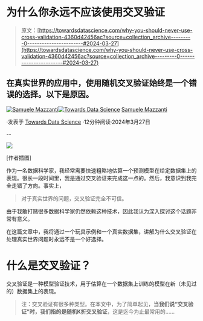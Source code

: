 # 为什么你永远不应该使用交叉验证

> 原文：[https://towardsdatascience.com/why-you-should-never-use-cross-validation-4360d42456ac?source=collection_archive---------0-----------------------#2024-03-27](https://towardsdatascience.com/why-you-should-never-use-cross-validation-4360d42456ac?source=collection_archive---------0-----------------------#2024-03-27)

## 在真实世界的应用中，使用随机交叉验证始终是一个错误的选择。以下是原因。

[](https://medium.com/@mazzanti.sam?source=post_page---byline--4360d42456ac--------------------------------)[![Samuele Mazzanti](../Images/432477d6418a3f79bf25dec42755d364.png)](https://medium.com/@mazzanti.sam?source=post_page---byline--4360d42456ac--------------------------------)[](https://towardsdatascience.com/?source=post_page---byline--4360d42456ac--------------------------------)[![Towards Data Science](../Images/a6ff2676ffcc0c7aad8aaf1d79379785.png)](https://towardsdatascience.com/?source=post_page---byline--4360d42456ac--------------------------------) [Samuele Mazzanti](https://medium.com/@mazzanti.sam?source=post_page---byline--4360d42456ac--------------------------------)

·发表于 [Towards Data Science](https://towardsdatascience.com/?source=post_page---byline--4360d42456ac--------------------------------) ·12分钟阅读·2024年3月27日

--

![](../Images/9859c7e698f3b6ef46b648a9c319e548.png)

[作者插图]

作为一名数据科学家，我经常需要快速粗略地估算一个预测模型在给定数据集上的表现。很长一段时间里，我是通过交叉验证来完成这一点的。然后，我意识到我完全走错了方向。事实上，

> 对于真实世界的问题，交叉验证完全不可信。

由于我敢打赌很多数据科学家仍然依赖这种技术，因此我认为深入探讨这个话题非常有意义。

在这篇文章中，我将通过一个玩具示例和一个真实数据集，讲解为什么交叉验证在处理真实世界问题时永远不是一个好选择。

# 什么是交叉验证？

交叉验证是一种模型验证技术，用于估算在一个数据集上训练的模型在新（未见过的）数据集上的表现。

> 注：交叉验证有很多种类型。在本文中，为了简单起见，**当我们说“交叉验证”时，我们指的是随机K折交叉验证**，这是迄今为止最常用的……

